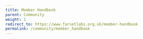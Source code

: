 ```yaml
---
title: Member Handbook
parent: Community
weight: 1
redirect_to: https://www.farsetlabs.org.uk/member-handbook
permalink: /community/member_handbook
---
```

